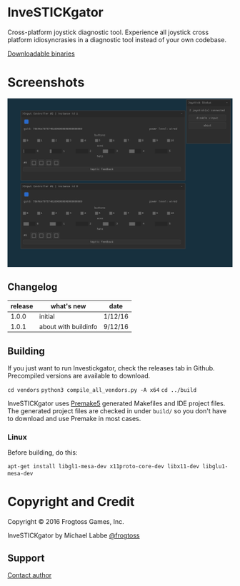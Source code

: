 # InveSTICKgator #

Cross-platform joystick diagnostic tool.  Experience all joystick cross platform idiosyncrasies in a diagnostic tool instead of your own codebase.

[Downloadable binaries](https://github.com/mlabbe/investickgator/releases)

# Screenshots #

![Action Screenshot](screens/action.gif?raw=true)

## Changelog ##

release | what's new                          | date
--------|-------------------------------------|---------
1.0.0   | initial                             | 1/12/16
1.0.1   | about with buildinfo                | 9/12/16

## Building ##

If you just want to run Investickgator, check the releases tab in Github.  Precompiled versions are available to download.

`cd vendors`
`python3 compile_all_vendors.py -A x64`
`cd ../build`

InveSTICKgator uses [Premake5](https://premake.github.io/download.html) generated Makefiles and IDE project files.  The generated project files are checked in under `build/` so you don't have to download and use Premake in most cases.

### Linux ###

Before building, do this:

    apt-get install libgl1-mesa-dev x11proto-core-dev libx11-dev libglu1-mesa-dev


# Copyright and Credit #

Copyright &copy; 2016 Frogtoss Games, Inc. 

InveSTICKgator by Michael Labbe
[@frogtoss](https://www.twitter.com/frogtoss) 

## Support ##

[Contact author](http://www.frogtoss.com/contact.html)
